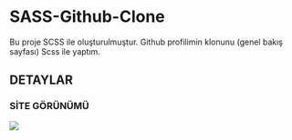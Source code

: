 <h1>SASS-Github-Clone</h1>

Bu proje SCSS ile oluşturulmuştur. Github profilimin klonunu (genel bakış sayfası) Scss ile yaptım.

<h2> DETAYLAR </h2>

<h3> SİTE GÖRÜNÜMÜ </h3>

![](SASS.gif)


